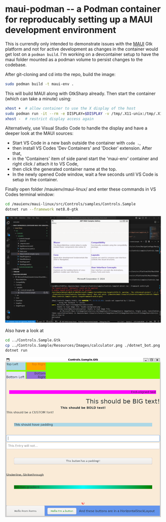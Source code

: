 # maui-podman -- a Podman container for reproducably setting up a MAUI development environment

This is currendly only intended to demonstrate issues with the [MAUI](https://github.com/lytico/maui) Gtk platform and not 
for active development as changes in the container would get lost on a `podman build`. I'm working on a devcontainer setup to have the maui folder mounted as a podman volume to persist changes to the codebase.

<!--
Note: You need to have [Podman](https://podman.io/docs/installation) installed and set up 
on your system to use this.
-->

After git-cloning and cd into the repo, build the image:

```sh
sudo podman build -t maui-env .
```

This will build MAUI along with GtkSharp already. Then start the container (which can take a minute) using:

```sh
xhost +  # allow container to use the X display of the host
sudo podman run -it --rm -e DISPLAY=$DISPLAY -v /tmp/.X11-unix:/tmp/.X11-unix maui-env bash
xhost -  # restrict display access again
```

Alternatively, use Visual Studio Code to handle the display and have a deeper look at the MAUI sources:
* Start VS Code in a new bash outside the container with `code .`,
* then install VS Codes 'Dev Containers' and 'Docker' extension. After that, 
* in the 'Containers' item of side panel start the 'maui-env' container and right click / attach it to VS Code, 
* then click the generated container name at the top. 
* In the newly opened Code window, wait a few seconds until VS Code is setup in the container.

Finally open folder /mauienv/maui-linux/ and enter these commands in VS Codes terminal window:

```sh
cd /mauienv/maui-linux/src/Controls/samples/Controls.Sample
dotnet run --framework net8.0-gtk
```

![Controls.Sample](./pics/ControlsSample.png)

Also have a look at

```sh
cd ../Controls.Sample.Gtk
cp ../Controls.Sample/Resources/Images/calculator.png ./dotnet_bot.png  # someone forgot to git add the image
dotnet run
```

![Controls.Sample.Gtk](./pics/ControlsSampleGtk.png)
